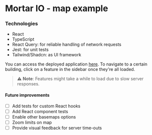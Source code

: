 # Mortar IO - map example

### Technologies

- React
- TypeScript
- React Query: for reliable handling of network requests
- Jest: for unit tests
- Tailwind/Shadcn: as UI framework

You can access the deployed application [here](https://pietert2000.github.io/mortar-io/).
To navigate to a certain building, click on a feature in the sidebar once they're all loaded.

> :warning: **Note**: Features might take a while to load due to slow server responses.

#### Future improvements

- [ ] Add tests for custom React hooks
- [ ] Add React component tests
- [ ] Enable other basemaps options
- [ ] Zoom limits on map
- [ ] Provide visual feedback for server time-outs
